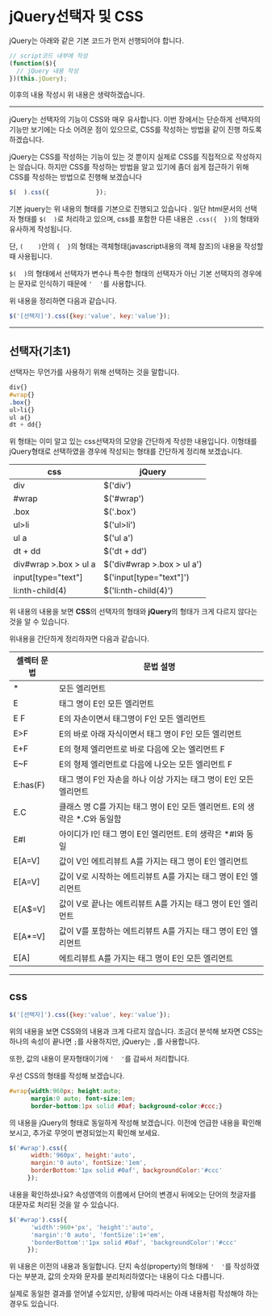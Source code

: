 # jQuery선택자 및 CSS

jQuery는 아래와 같은 기본 코드가 먼저 선행되어야 합니다.

```javascript
// script코드 내부에 작성
(function($){
  // jQuery 내용 작성
})(this.jQuery);
```

이후의 내용 작성시 위 내용은 생략하겠습니다.

---

jQuery는 선택자의 기능이 CSS와 매우 유사합니다. 
이번 장에서는 단순하게 선택자의 기능만 보기에는 다소 어려운 점이 있으므로,
CSS를 작성하는 방법을 같이 진행 하도록 하겠습니다. 

jQuery는 CSS를 작성하는 기능이 있는 것 뿐이지 실제로 CSS를 직접적으로 작성하지는 않습니다.
하지만 CSS를 작성하는 방법을 알고 있기에 좀더 쉽게 접근하기 위해 CSS를 작성하는 방법으로 진행해 보겠습니다

```javascript
$(  ).css({             });
```

기본 jquery는 위 내용의 형태를 기본으로 진행되고 있습니다 .
일단 html문서의 선택자 형태를 `$(  )`로 처리하고 있으며, 
css를 포함한 다른 내용은 `.css({  })`의 형태와 유사하게 작성됩니다. 

단, `(    )`안의 `{  }`의 형태는 객체형태(javascript내용의 객체 참조)의 내용을 작성할 때 사용됩니다.

`$(  )`의 형태에서 선택자가 변수나 특수한 형태의 선택자가 아닌 기본 선택자의 경우에는
문자로 인식하기 때문에 `'  '`를 사용합니다. 

위 내용을 정리하면 다음과 같습니다. 

```javascript
$('[선택자]').css({key:'value', key:'value'});
```

---

## 선택자(기초1)

선택자는 무언가를 사용하기 위해 선택하는 것을 말합니다. 

```css
div{}
#wrap{}
.box{}
ul>li{}
ul a{}
dt + dd{}
```

위 형태는 이미 알고 있는 css선택자의 모양을 간단하게 작성한 내용입니다.
이형태를 jQuery형태로 선택하였을 경우에 작성되는 형태를 간단하게 정리해 보겠습니다.

| css                    | jQuery                      |
| ---------------------- | --------------------------- |
| div                    | $('div')                    |
| #wrap                  | $('#wrap')                  |
| .box                   | $('.box')                   |
| ul>li                  | $('ul>li')                  |
| ul   a                 | $('ul a')                   |
| dt + dd                | $('dt + dd')                |
| div#wrap >.box > ul  a | $('div#wrap >.box > ul  a') |
| input[type="text"]     | $('input[type="text"]')     |
| li:nth-child(4)        | $('li:nth-child(4)')        |

위 내용의 내용을 보면 **CSS**의 선택자의 형태와 **jQuery**의 형태가 
크게 다르지 않다는 것을 알 수 있습니다. 

위내용을 간단하게 정리하자면 다음과 같습니다.

| 셀렉터 문법   | 문법 설명                                    |
| -------- | ---------------------------------------- |
| *        | 모든 엘리먼트                                  |
| E        | 태그 명이 E인 모든 엘리먼트                         |
| E F      | E의 자손이면서 태그명이 F인 모든 엘리먼트                 |
| E>F      | E의 바로 아래 자식이면서 태그 명이 F인 모든 엘리먼트          |
| E+F      | E의 형제 엘리먼트로 바로 다음에 오는 엘리먼트 F             |
| E~F      | E의 형제 엘리먼트로 다음에 나오는 모든 엘리먼트 F            |
| E:has(F) | 태그 명이 F인 자손을 하나 이상 가지는 태그 명이 E인 모든 엘리먼트  |
| E.C      | 클래스 명 C를 가지는 태그 명이 E인 모든 엘리먼트. E의 생략은 *.C와 동일함 |
| E#I      | 아이디가 I인 태그 명이 E인 엘리먼트. E의 생략은 *#I와 동일    |
| E[A=V]   | 값이 V인 에트리뷰트 A를 가지는 태그 명이 E인 엘리먼트         |
| E[A=V]   | 값이 V로 시작하는 에트리뷰트 A를 가지는 태그 명이 E인 엘리먼트    |
| E[A$=V]  | 값이 V로 끝나는 에트리뷰트 A를 가지는 태그 명이 E인 엘리먼트     |
| E[A*=V]  | 값이 V를 포함하는 에트리뷰트 A를 가지는 태그 명이 E인 엘리먼트    |
| E[A]     | 에트리뷰트 A를 가지는 태그 명이 E인 모든 엘리먼트            |

---

## css

```javascript
$('[선택자]').css({key:'value', key:'value'});
```

위의 내용을 보면 CSS와의 내용과 크게 다르지 않습니다.
조금더 분석해 보자면 CSS는 하나의 속성이 끝나면 `;`를 사용하지만, 
jQuery는 `,`를 사용합니다.

또한, 값의 내용이 문자형태이기에 `'  '`를 감싸서 처리합니다.

우선 CSS의 형태를 작성해 보겠습니다.

```css
#wrap{width:960px; height:auto; 
      margin:0 auto; font-size:1em; 
      border-bottom:1px solid #0af; background-color:#ccc;}
```

의 내용을 jQuery의 형태로 동일하게 작성해 보겠습니다.
이전에 언급한 내용을 확인해보시고, 추가로 무엇이 변경되었는지 확인해 보세요.

``` javascript
$('#wrap').css({
      width:'960px', height:'auto', 
      margin:'0 auto', fontSize:'1em', 
      borderBottom:'1px solid #0af', backgroundColor:'#ccc'
     });
```

내용을 확인하셨나요?
속성영역의 이름에서 단어의 변경시 뒤에오는 단어의 첫글자를 대문자로 처리된 것을 알 수 있습니다. 

```javascript
$('#wrap').css({
      'width':960+'px', 'height':'auto', 
      'margin':'0 auto', 'fontSize':1+'em', 
      'borderBottom':'1px solid #0af', 'backgroundColor':'#ccc'
     });
```

위 내용은 이전의 내용과 동일합니다.
단지 속성(property)의 형태에 `'  '`를 작성하였다는 부분과,
값의 숫자와 문자를 분리처리하였다는 내용이 다소 다릅니다. 

실제로 동일한 결과를 얻어낼 수있지만, 상황에 따라서는 아래 내용처럼 작성해야 하는 경우도 있습니다. 

